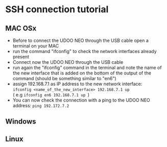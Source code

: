 # SSH connection tutorial

## MAC OSx

  - Before to connect the UDOO NEO through the USB cable open a terminal on your MAC
  - run the command "ifconfig" to check the network interfaces already present
  - Connect now the UDOO NEO through the USB cable
  - run again the "ifconfig" command in the terminal and note the name of the new interface that is added on the bottom of the output of the command (should be something similar to "en6")
  - assign 192.168.7.1 as IP address to the new network interface:<br>
    ``ifconfig <name_of_the_new_interface> 192.168.7.1 up `` <br> ( e.g ``ifconfig en6 192.168.7.1 up ``)
  - You can now check the connection with a ping to the UDOO NEO address: ``ping 192.172.7.2``

## Windows

## Linux